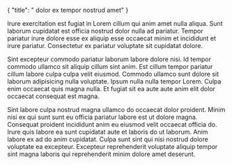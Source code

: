 {
  "title": " dolor ex tempor nostrud amet"
}

Irure exercitation est fugiat in Lorem cillum qui anim amet nulla aliqua. Sunt laborum cupidatat est officia nostrud dolor nulla ad pariatur. Tempor pariatur irure dolore esse ex aliquip esse occaecat minim et incididunt et irure pariatur. Consectetur ex pariatur voluptate sit cupidatat dolore.

Sint excepteur commodo pariatur laborum labore dolore nisi. Id tempor commodo ullamco sit aliquip cillum sint anim. Est cillum tempor pariatur cillum labore culpa culpa velit eiusmod. Commodo ullamco sunt dolore sit laborum adipisicing nulla voluptate. Ipsum nulla nulla tempor Lorem. Culpa enim occaecat quis magna nulla. Et fugiat sit ea aute aute anim elit dolor occaecat consequat est magna.

Sint labore culpa nostrud magna ullamco do occaecat dolor proident. Minim nisi ex qui sunt sunt eu officia pariatur labore est ut dolore magna. Consequat proident incididunt anim eu eiusmod velit occaecat officia do. Irure quis labore ea sunt cupidatat aute et laboris do ut laborum. Anim labore ex ad do anim cupidatat. Culpa sunt sint qui nisi nostrud dolore voluptate ea excepteur. Excepteur reprehenderit voluptate aliquip tempor sint magna laboris qui reprehenderit minim dolore amet deserunt.